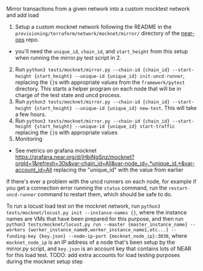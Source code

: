 Mirror transactions from a given network into a custom mocktest network and add load

1. Setup a custom mocknet network following the README in the `provisioning/terraform/network/mocknet/mirror/` directory of the [near-ops](https://github.com/near/near-ops) repo.
- you'll need the `unique_id`, `chain_id`, and `start_height` from this setup when running the mirror.py test script in 2.
2. Run `python3 tests/mocknet/mirror.py --chain-id {chain_id} --start-height {start_height} --unique-id {unique_id} init-uncd-runner`, replacing the `{}`s with appropriate values from the `framework/pytest` directory. This starts a helper program on each node that will be in charge of the test state and uncd process.
3. Run `python3 tests/mocknet/mirror.py --chain-id {chain_id} --start-height {start_height} --unique-id {unique_id} new-test`. This will take a few hours.
4. Run `python3 tests/mocknet/mirror.py --chain-id {chain_id} --start-height {start_height} --unique-id {unique_id} start-traffic` replacing the `{}`s with appropriate values
5. Monitoring
- See metrics on grafana mocknet https://grafana.near.org/d/jHbiNgSnz/mocknet?orgId=1&refresh=30s&var-chain_id=All&var-node_id=.*unique_id.*&var-account_id=All replacing the "unique_id" with the value from earlier

If there's ever a problem with the uncd runners on each node, for example if you get a connection error running the `status` command, run the `restart-uncd-runner` command to restart them, which should be safe to do.

To run a locust load test on the mocknet network, run `python3 tests/mocknet/locust.py init --instance-names {}`, where
the instance names are VMs that have been prepared for this purpose, and then run `python3 tests/mocknet/locust.py run --master {master_instance_name} --workers {worker_instance_name0,worker_instance_name1,etc...} --funding-key {key.json} --node-ip-port {mocknet_node_ip}:3030`, where `mocknet_node_ip` is an IP address of a node that's been setup by the mirror.py script, and `key.json` is an account key that contains lots of NEAR for this load test. TODO: add extra accounts for load testing purposes during the mocknet setup step
